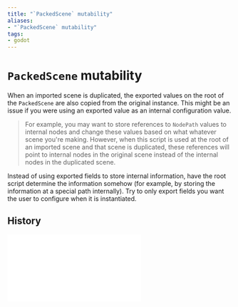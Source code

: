 ```yaml
---
title: "`PackedScene` mutability"
aliases:
- "`PackedScene` mutability"
tags:
- godot
---
```


# `PackedScene` mutability

When an imported scene is duplicated, the exported values on the root of the `PackedScene` are also copied from the original instance. This might be an issue if you were using an exported value as an internal configuration value.

> For example, you may want to store references to `NodePath` values to internal nodes and change these values based on what whatever scene you're making. However, when this script is used at the root of an imported scene and that scene is duplicated, these references will point to internal nodes in the original scene instead of the internal nodes in the duplicated scene.

Instead of using exported fields to store internal information, have the root script determine the information somehow (for example, by storing the information at a special path internally). Try to only export fields you want the user to configure when it is instantiated.

## History

![20240604_191544](../entries/20240604_191544.md)
